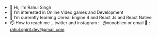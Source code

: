 - 👋 Hi, I’m Rahul Singh
- 👀 I’m interested in Online Video games and Development
- 🌱 I’m currently learning Unreal Engine 4 and React Js and React Native
- 📫 How to reach me ...twitter and instagram :- @noooblien or email 📧 :- rahul.spirit.dev@gmail.com
<!---
rahul-spirit/rahul-spirit is a ✨ special ✨ repository because its `README.md` (this file) appears on your GitHub profile.
You can click the Preview link to take a look at your changes.
--->
